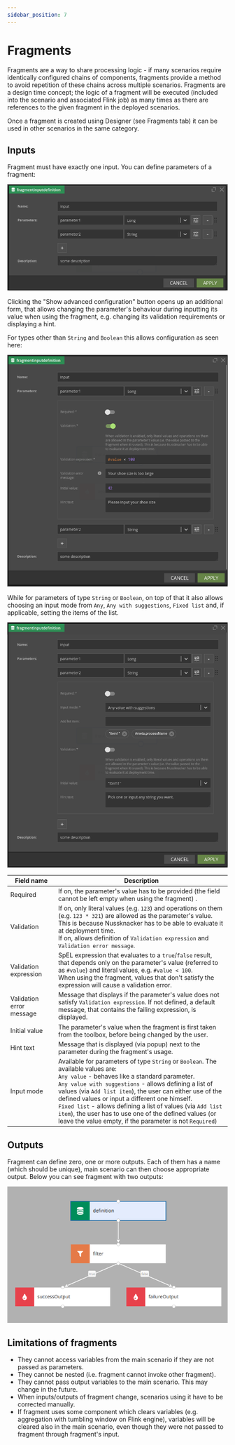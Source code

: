 ```yaml
---
sidebar_position: 7
---
```


# Fragments

Fragments are a way to share processing logic - if many scenarios require identically configured chains of components, fragments provide a method to avoid repetition of these chains across multiple scenarios. Fragments are a design time concept; the logic of a fragment will be executed (included into the scenario and associated Flink job) as many times as there are references to the given fragment in the deployed scenarios.

Once a fragment is created using Designer (see Fragments tab) it can be used in other scenarios in the same category.

## Inputs
Fragment must have exactly one input. You can define parameters of a fragment:

![fragment input_base](img/fragment_input_simple.png)

Clicking the "Show advanced configuration" button opens up an additional form, that allows changing the parameter's behaviour during inputting its value when using the fragment, e.g. changing its validation requirements or displaying a hint.

For types other than `String` and `Boolean` this allows configuration as seen here:

![fragment input_advanced_long](img/fragment_input_advanced_long.png)

While for parameters of type `String` or `Boolean`, on top of that it also allows choosing an input mode from `Any`, `Any with suggestions`, `Fixed list` and, if applicable, setting the items of the list.

![fragment input_advanced_string](img/fragment_input_advanced_string.png)

| Field name               | Description                                                                                                                                                                                                                                                                                                                                                                                                                                                                                               |
|--------------------------|-----------------------------------------------------------------------------------------------------------------------------------------------------------------------------------------------------------------------------------------------------------------------------------------------------------------------------------------------------------------------------------------------------------------------------------------------------------------------------------------------------------|
| Required                 | If on, the parameter's value has to be provided (the field cannot be left empty when using the fragment)      .                                                                                                                                                                                                                                                                                                                                                                                           |
| Validation               | If on, only literal values (e.g. `123`) and operations on them (e.g. `123 * 321`) are allowed as the parameter's value. This is because Nussknacker has to be able to evaluate it at deployment time.<br/>If on, allows definition of `Validation expression` and `Validation error message`.                                                                                                                                                                                                             |
| Validation expression    | SpEL expression that evaluates to a `true`/`false` result, that depends only on the parameter's value (referred to as `#value`) and literal values, e.g. `#value < 100`. <br/> When using the fragment, values that don't satisfy the expression will cause a validation error.                                                                                                                                                                                                                           |
| Validation error message | Message that displays if the parameter's value does not satisfy `Validation expression`. If not defined, a default message, that contains the failing expression, is displayed.                                                                                                                                                                                                                                                                                                                           |
| Initial value            | The parameter's value when the fragment is first taken from the toolbox, before being changed by the user.                                                                                                                                                                                                                                                                                                                                                                                                |
| Hint text                | Message that is displayed (via popup) next to the parameter during the fragment's usage.                                                                                                                                                                                                                                                                                                                                                                                                                  |
| Input mode               | Available for parameters of type `String` or `Boolean`. The available values are:<br/>`Any value` - behaves like a standard parameter.<br/>`Any value with suggestions` - allows defining a list of values (via `Add list item`), the user can either use of the defined values or input a different one himself.<br/>`Fixed list` - allows defining a list of values (via `Add list item`), the user has to use one of the defined values (or leave the value empty, if the parameter is not `Required`) |

## Outputs
Fragment can define zero, one or more outputs. Each of them has a name (which should be unique), main scenario can then choose appropriate output. Below you can see fragment with two outputs:

![fragment output](img/fragment_output.png)

## Limitations of fragments
- They cannot access variables from the main scenario if they are not passed as parameters.
- They cannot be nested (i.e. fragment cannot invoke other fragment).
- They cannot pass output variables to the main scenario. This may change in the future.
- When inputs/outputs of fragment change, scenarios using it have to be corrected manually.
- If fragment uses some component which clears variables (e.g. aggregation with tumbling window on Flink engine), variables will be cleared also in the main scenario, even though they were not passed to fragment through fragment's input.
